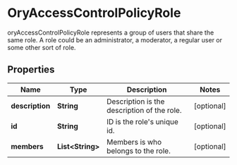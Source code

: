 

# OryAccessControlPolicyRole

oryAccessControlPolicyRole represents a group of users that share the same role. A role could be an administrator, a moderator, a regular user or some other sort of role.
## Properties

Name | Type | Description | Notes
------------ | ------------- | ------------- | -------------
**description** | **String** | Description is the description of the role. |  [optional]
**id** | **String** | ID is the role&#39;s unique id. |  [optional]
**members** | **List&lt;String&gt;** | Members is who belongs to the role. |  [optional]



